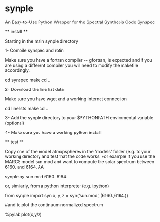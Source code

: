 # synple

An Easy-to-Use Python Wrapper for the Spectral Synthesis Code Synspec

** install **

Starting in the main synple directory

1- Compile synspec and rotin

 Make sure you have a fortran compiler -- gfortran, is expected and
 if you are using a different compiler you will need to modify the
 makefile accordingly.

 cd synspec
 make
 cd ..
 
2- Download the line list data

 Make sure you have wget and a working internet connection

 cd linelists
 make
 cd ..
 
3- Add the synple directory to your $PYTHONPATH enviromental variable (optional)

4- Make sure you have a working python install!

 
** test **

 Copy one of the model atmopspheres in the 'models' folder (e.g. to your working
 directory and test that the code works. For example if you use the MARCS model
 sun.mod and want to compute the solar spectrum between 6160. and 6164. AA 
 
   synple.py sun.mod 6160. 6164.
 
 or, similarly, from a python interpreter (e.g. ipython)
 
   from synple import syn
   x, y, z = syn('sun.mod', (6160.,6164.))

   #and to plot the continuum normalized spectrum

   %pylab
   plot(x,y/z)
